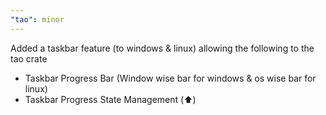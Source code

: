 ```yaml
---
"tao": minor
---
```


Added a taskbar feature (to windows & linux) allowing the following to the tao crate
- Taskbar Progress Bar (Window wise bar for windows & os wise bar for linux)
- Taskbar Progress State Management (⬆️)
